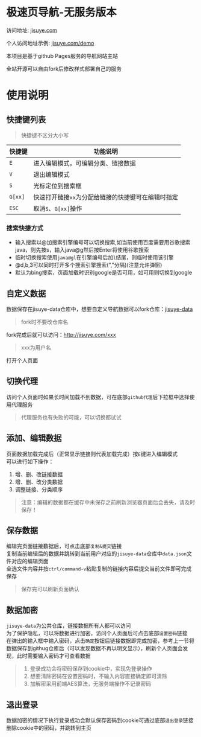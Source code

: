 # 极速页导航-无服务版本

访问地址: [jisuye.com](http://jisuye.com)

个人访问地址示例: [jisuye.com/demo](http://jisuye.com/demo)

本项目是基于github Pages服务的导航网站主站

全站开源可以自由fork后修改样式部署自己的服务

# 使用说明

## 快捷键列表

> 快捷键不区分大小写

| 快捷键 | 功能说明 |
| --- | --- |
|`E`|进入编辑模式，可编辑分类、链接数据|
|`V`|退出编辑模式|
|`S`|光标定位到搜索框|
|`G[xx]`|快速打开链接`xx`为分配给链接的快捷键可在编辑时指定|
|`ESC`|取消`S`、`G[xx]`操作|

### 搜索快捷方式
* 输入搜索以@加搜索引擎编号可以切换搜索,如当前使用百度需要用谷歌搜索java，则先按s，输入java@g然后按Enter将使用谷歌搜索
* 临时切换搜索使用`java@gl`在引擎编号后加`l`结尾，则临时使用该引擎
* @d,b,3可以同时打开多个搜索引擎搜索(","分隔)(注意允许弹窗)
* 默认为bing搜索，页面加载时识别google是否可用，如可用则切换到google


## 自定义数据

数据保存在jisuye-data仓库中，想要自定义导航数据可以fork仓库：[jisuye-data](https://github.com/iuv/jisuye-data)

> fork时不要改仓库名

fork完成后就可以访问：http://jisuye.com/xxx

> xxx为用户名

打开个人页面

## 切换代理

访问个人页面时如果长时间加载不到数据，可在底部`github代理`后下拉框中选择使用代理服务

> 代理服务也有失败的可能，可以切换都试试

## 添加、编辑数据

页面数据加载完成后（正常显示链接则代表加载完成）按`E`键进入编辑模式  
可以进行如下操作：
1. 增、删、改链接数据
2. 增、删、改分类数据
3. 调整链接、分类顺序

><span color="red">注意：编辑的数据都在缓存中未保存之前刷新浏览器页面后会丢失，请及时保存！</span>

## 保存数据

编辑完页面链接数据后，可点击底部`复制&提交`链接  
复制当前编辑后的数据并跳转到当前用户对应的`jisuye-data`仓库中`data.json`文件对应的编辑页面  
全选文件内容并按`ctrl/command-v`粘贴复制的链接内容后提交当前文件即可完成保存

> 保存完可以刷新页面确认

## 数据加密

`jisuye-data`为公共仓库，链接数据所有人都可以访问  
为了保护隐私，可以将数据进行加密，访问个人页面后可点击底部`设置密码`链接  
在弹出的输入框中输入密码，点击`确定`按钮后链接数据即完成加密，参考上一节将数据保存到githug仓库后（可以发现数据不再以明文显示），刷新个人页面会发现，此时需要输入密码才可查看数据

> 1. 登录成功会将密码保存到cookie中，实现免登录操作  
> 2. 想要清除密码在设置密码时，不输入内容直接确定即可清除  
> 3. 加解密采用前端AES算法，无服务端操作不记录密码

## 退出登录

数据加密的情况下执行登录成功会默认保存密码到cookie可通过底部`退出登录`链接删除cookie中的密码，并跳转到主页
